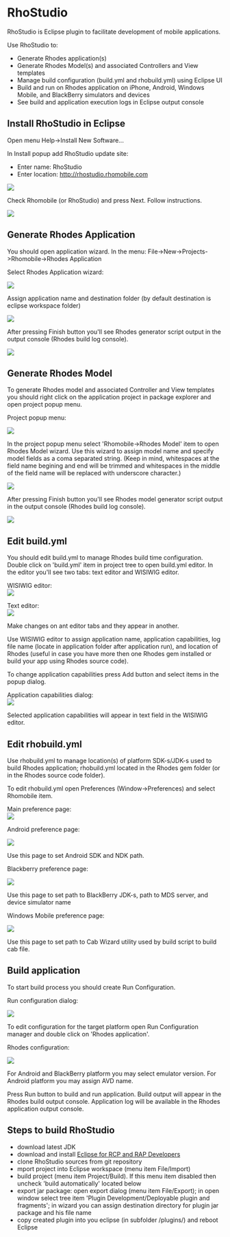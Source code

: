 # RhoStudio
RhoStudio is Eclipse plugin to facilitate development of mobile applications.

Use RhoStudio to:

- Generate Rhodes application(s)
- Generate Rhodes Model(s) and associated Controllers and View templates
- Manage build configuration (build.yml and rhobuild.yml) using Eclipse UI
- Build and run on Rhodes application on iPhone, Android, Windows Mobile, and BlackBerry simulators and devices
- See build and application execution logs in Eclipse output console

## Install RhoStudio in Eclipse

Open menu Help->Install New Software... 

In Install popup add RhoStudio update site:

- Enter name: RhoStudio
- Enter location: http://rhostudio.rhomobile.com

<img src='http://rhodocs.s3.amazonaws.com/eclipse-plugin/install/add-update-site.png'></img>

Check Rhomobile (or RhoStudio) and press Next. Follow instructions.

<img src='http://rhodocs.s3.amazonaws.com/eclipse-plugin/install/install.png'></img>

## Generate Rhodes Application

You should open application wizard. In the menu: File->New->Projects->Rhomobile->Rhodes Application

Select Rhodes Application wizard:

<img src='http://rhodocs.s3.amazonaws.com/eclipse-plugin/app_wizard/1.jpg'></img>

Assign application name and destination folder (by default destination is eclipse workspace folder)

<img src='http://rhodocs.s3.amazonaws.com/eclipse-plugin/app_wizard/2.jpg'></img>

After pressing Finish button you'll see Rhodes generator script output in the output console (Rhodes build log console).

<img src='http://rhodocs.s3.amazonaws.com/eclipse-plugin/app_wizard/4.jpg'></img>

## Generate Rhodes Model

To generate Rhodes model and associated Controller and View templates you should right click on the application project in package explorer and open project popup menu.

Project popup menu:<br/>

<img src='http://rhodocs.s3.amazonaws.com/eclipse-plugin/model_wizard/1.jpg'></img>

In the project popup menu select 'Rhomobile->Rhodes Model' item to open Rhodes Model wizard. Use this wizard to assign model name and specify model fields as a coma separated string. (Keep in mind, whitespaces at the field name begining and end will be trimmed and whitespaces in the middle of the field name will be replaced with underscore character.)

<img src='http://rhodocs.s3.amazonaws.com/eclipse-plugin/model_wizard/3.jpg'></img>

After pressing Finish button you'll see Rhodes model generator script output in the output console (Rhodes build log console).

<img src='http://rhodocs.s3.amazonaws.com/eclipse-plugin/model_wizard/4.jpg'></img>
                                                           
## Edit build.yml

You should edit build.yml to manage Rhodes build time configuration. 
Double click on 'build.yml' item in project tree to open build.yml editor. 
In the editor you'll see two tabs: text editor and WISIWIG editor. 

WISIWIG editor:<br/>
<img src='http://rhodocs.s3.amazonaws.com/eclipse-plugin/yml_editor/1.jpg'></img>

Text editor:<br/>
<img src='http://rhodocs.s3.amazonaws.com/eclipse-plugin/yml_editor/3.jpg'></img>

Make changes on ant editor tabs and they appear in another.

Use WISIWIG editor to assign application name, application capabilities, log file name (locate in application folder after application run), and location of Rhodes (useful in case you have more then one Rhodes gem installed or build your app using Rhodes source code).

To change application capabilities press Add button and select items in the popup dialog. 

Application capabilities dialog:<br/>
<img src='http://rhodocs.s3.amazonaws.com/eclipse-plugin/yml_editor/2.jpg'></img>

Selected application capabilities will appear in text field in the WISIWIG editor. 

## Edit rhobuild.yml

Use rhobuild.yml to manage location(s) of platform SDK-s/JDK-s used to build Rhodes application; rhobuild.yml located in the Rhodes gem folder (or in the Rhodes source code folder). 

To edit rhobuild.yml open Preferences (Window->Preferences) and select Rhomobile item.

Main preference page:<br/>
<img src='http://rhodocs.s3.amazonaws.com/eclipse-plugin/preferences/1.jpg'></img>

Android preference page:<br/>

<img src='http://rhodocs.s3.amazonaws.com/eclipse-plugin/preferences/2.jpg'></img>

Use this page to set Android SDK and NDK path.

Blackberry preference page:<br/>

<img src='http://rhodocs.s3.amazonaws.com/eclipse-plugin/preferences/3.jpg'></img>

Use this page to set path to BlackBerry JDK-s, path to MDS server, and device simulator name

Windows Mobile preference page:<br/>

<img src='http://rhodocs.s3.amazonaws.com/eclipse-plugin/preferences/5.jpg'></img>

Use this page to set path to Cab Wizard utility used by build script to build cab file. 

## Build application

To start build process you should create Run Configuration. 

Run configuration dialog:<br/>

<img src='http://rhodocs.s3.amazonaws.com/eclipse-plugin/configuration/1.jpg'></img>

To edit configuration for the target platform open Run Configuration manager and double click on 'Rhodes application'. 

Rhodes configuration:<br/>

<img src='http://rhodocs.s3.amazonaws.com/eclipse-plugin/configuration/2.jpg'></img>

For Android and BlackBerry platform you may select emulator version. For Android platform you may assign AVD name. 

Press Run button to build and run application. Build output will appear in the Rhodes build output console. Application log will be available in the Rhodes application output console.

## Steps to build RhoStudio

- download latest JDK
- download and install [Eclipse for RCP and RAP Developers](http://www.eclipse.org/downloads/packages/eclipse-rcp-and-rap-developers/heliossr2)
- clone RhoStudio sources from git repository
- mport project into Eclipse workspace (menu item File/Import)
- build project (menu item Project/Build). If this menu item disabled then uncheck 'build automatically' located below
- export jar package: 
   open export dialog (menu item File/Export); 
   in open window select tree item 'Plugin Development/Deployable plugin and fragments';
   in wizard you can assign destination directory for plugin jar package and his file name
- copy created plugin into you eclipse (in subfolder /plugins/) and reboot Eclipse
